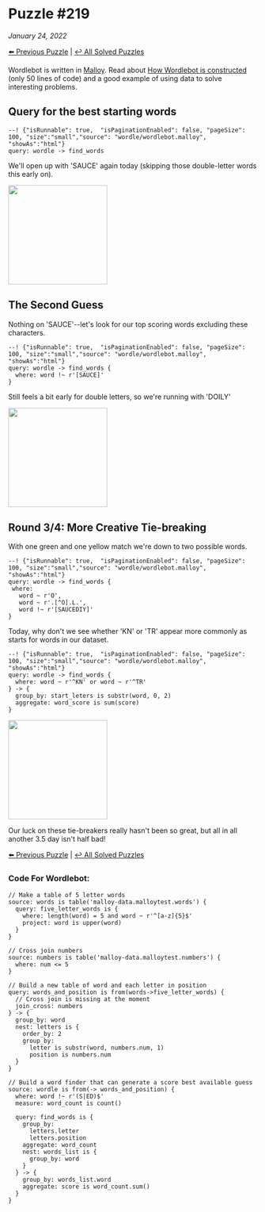 # Puzzle #219
_January 24, 2022_

[⬅️ Previous Puzzle](wordle218.md)   |   [↩️ All Solved Puzzles](wordle5.md)

Wordlebot is written in [Malloy](https://github.com/looker-open-source/malloy/). Read about [How Wordlebot is constructed](wordle.md) (only 50 lines of code) and a good example of using data to solve interesting problems.


## Query for the best starting words

```malloy
--! {"isRunnable": true,  "isPaginationEnabled": false, "pageSize": 100, "size":"small","source": "wordle/wordlebot.malloy", "showAs":"html"}
query: wordle -> find_words
```

We'll open up with 'SAUCE' again today (skipping those double-letter words this early on).

<img src="/malloy/img/wordle219a.png" style="width: 200px">

## The Second Guess
Nothing on 'SAUCE'--let's look for our top scoring words excluding these characters.

```malloy
--! {"isRunnable": true,  "isPaginationEnabled": false, "pageSize": 100, "size":"small","source": "wordle/wordlebot.malloy", "showAs":"html"}
query: wordle -> find_words {
  where: word !~ r'[SAUCE]'
}
```

Still feels a bit early for double letters, so we're running with 'DOILY'

<img src="/malloy/img/wordle219b.png" style="width: 200px">

## Round 3/4: More Creative Tie-breaking
 With one green and one yellow match we're down to two possible words.

 ```malloy
--! {"isRunnable": true,  "isPaginationEnabled": false, "pageSize": 100, "size":"small","source": "wordle/wordlebot.malloy", "showAs":"html"}
query: wordle -> find_words {
  where:
    word ~ r'O',
    word ~ r'.[^O].L.',
    word !~ r'[SAUCEDIY]'
}
```

 Today, why don't we see whether 'KN' or 'TR' appear more commonly as starts for words in our dataset.

```malloy
--! {"isRunnable": true,  "isPaginationEnabled": false, "pageSize": 100, "size":"small","source": "wordle/wordlebot.malloy", "showAs":"html"}
query: wordle -> find_words {
  where: word ~ r'^KN' or word ~ r'^TR'
} -> {
  group_by: start_leters is substr(word, 0, 2)
  aggregate: word_score is sum(score)
}
```

<img src="/malloy/img/wordle219c.png" style="width: 200px">

Our luck on these tie-breakers really hasn't been so great, but all in all another 3.5 day isn't half bad!

[⬅️ Previous Puzzle](wordle218.md)   |   [↩️ All Solved Puzzles](wordle5.md)


### Code For Wordlebot:

```malloy
// Make a table of 5 letter words
source: words is table('malloy-data.malloytest.words') {
  query: five_letter_words is {
    where: length(word) = 5 and word ~ r'^[a-z]{5}$'
    project: word is upper(word)
  }
}

// Cross join numbers
source: numbers is table('malloy-data.malloytest.numbers') {
  where: num <= 5
}

// Build a new table of word and each letter in position
query: words_and_position is from(words->five_letter_words) {
  // Cross join is missing at the moment
  join_cross: numbers
} -> {
  group_by: word
  nest: letters is {
    order_by: 2
    group_by:
      letter is substr(word, numbers.num, 1)
      position is numbers.num
  }
}

// Build a word finder that can generate a score best available guess
source: wordle is from(-> words_and_position) {
  where: word !~ r'(S|ED)$'
  measure: word_count is count()

  query: find_words is {
    group_by:
      letters.letter
      letters.position
    aggregate: word_count
    nest: words_list is {
      group_by: word
    }
  } -> {
    group_by: words_list.word
    aggregate: score is word_count.sum()
  }
}
```
